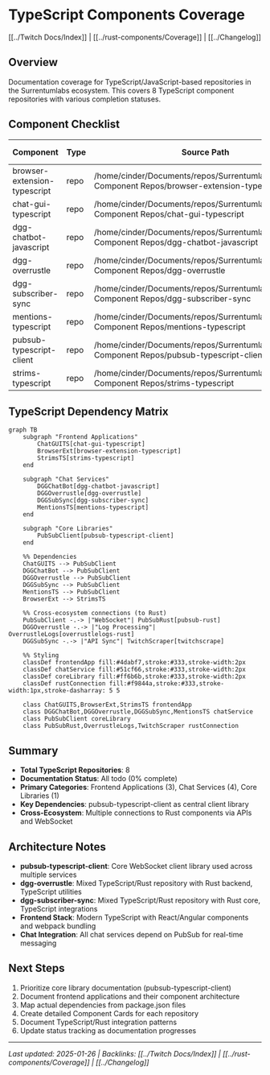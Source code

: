 # TypeScript Components Coverage

[[../Twitch Docs/Index]] | [[../rust-components/Coverage]] | [[../Changelog]]

## Overview
Documentation coverage for TypeScript/JavaScript-based repositories in the Surrentumlabs ecosystem. This covers 8 TypeScript component repositories with various completion statuses.

## Component Checklist

| Component | Type | Source Path | Status | Last Scanned | Doc File | Backlinks |
|-----------|------|-------------|--------|--------------|----------|-----------|
| browser-extension-typescript | repo | /home/cinder/Documents/repos/Surrentumlabs/Typescript Component Repos/browser-extension-typescript | todo | 2025-01-26 | - | [[../Twitch Docs/Index]] |
| chat-gui-typescript | repo | /home/cinder/Documents/repos/Surrentumlabs/Typescript Component Repos/chat-gui-typescript | todo | 2025-01-26 | - | [[../Twitch Docs/Index]] |
| dgg-chatbot-javascript | repo | /home/cinder/Documents/repos/Surrentumlabs/Typescript Component Repos/dgg-chatbot-javascript | todo | 2025-01-26 | - | [[../Twitch Docs/Index]] |
| dgg-overrustle | repo | /home/cinder/Documents/repos/Surrentumlabs/Typescript Component Repos/dgg-overrustle | todo | 2025-01-26 | - | [[../Twitch Docs/Index]] |
| dgg-subscriber-sync | repo | /home/cinder/Documents/repos/Surrentumlabs/Typescript Component Repos/dgg-subscriber-sync | todo | 2025-01-26 | - | [[../Twitch Docs/Index]] |
| mentions-typescript | repo | /home/cinder/Documents/repos/Surrentumlabs/Typescript Component Repos/mentions-typescript | todo | 2025-01-26 | - | [[../Twitch Docs/Index]] |
| pubsub-typescript-client | repo | /home/cinder/Documents/repos/Surrentumlabs/Typescript Component Repos/pubsub-typescript-client | todo | 2025-01-26 | - | [[../Twitch Docs/Index]] |
| strims-typescript | repo | /home/cinder/Documents/repos/Surrentumlabs/Typescript Component Repos/strims-typescript | todo | 2025-01-26 | - | [[../Twitch Docs/Index]] |

## TypeScript Dependency Matrix

```mermaid
graph TB
    subgraph "Frontend Applications"
        ChatGUITS[chat-gui-typescript]
        BrowserExt[browser-extension-typescript] 
        StrimsTS[strims-typescript]
    end
    
    subgraph "Chat Services"
        DGGChatBot[dgg-chatbot-javascript]
        DGGOverrustle[dgg-overrustle]
        DGGSubSync[dgg-subscriber-sync]
        MentionsTS[mentions-typescript]
    end
    
    subgraph "Core Libraries"
        PubSubClient[pubsub-typescript-client]
    end
    
    %% Dependencies
    ChatGUITS --> PubSubClient
    DGGChatBot --> PubSubClient
    DGGOverrustle --> PubSubClient
    DGGSubSync --> PubSubClient
    MentionsTS --> PubSubClient
    BrowserExt --> StrimsTS
    
    %% Cross-ecosystem connections (to Rust)
    PubSubClient -.-> |"WebSocket"| PubSubRust[pubsub-rust]
    DGGOverrustle -.-> |"Log Processing"| OverrustleLogs[overrustlelogs-rust]
    DGGSubSync -.-> |"API Sync"| TwitchScraper[twitchscrape]
    
    %% Styling
    classDef frontendApp fill:#4dabf7,stroke:#333,stroke-width:2px
    classDef chatService fill:#51cf66,stroke:#333,stroke-width:2px
    classDef coreLibrary fill:#ff6b6b,stroke:#333,stroke-width:2px
    classDef rustConnection fill:#f9844a,stroke:#333,stroke-width:1px,stroke-dasharray: 5 5
    
    class ChatGUITS,BrowserExt,StrimsTS frontendApp
    class DGGChatBot,DGGOverrustle,DGGSubSync,MentionsTS chatService
    class PubSubClient coreLibrary
    class PubSubRust,OverrustleLogs,TwitchScraper rustConnection
```

## Summary
- **Total TypeScript Repositories**: 8
- **Documentation Status**: All todo (0% complete)
- **Primary Categories**: Frontend Applications (3), Chat Services (4), Core Libraries (1)
- **Key Dependencies**: pubsub-typescript-client as central client library
- **Cross-Ecosystem**: Multiple connections to Rust components via APIs and WebSocket

## Architecture Notes
- **pubsub-typescript-client**: Core WebSocket client library used across multiple services
- **dgg-overrustle**: Mixed TypeScript/Rust repository with Rust backend, TypeScript utilities
- **dgg-subscriber-sync**: Mixed TypeScript/Rust repository with Rust core, TypeScript integrations
- **Frontend Stack**: Modern TypeScript with React/Angular components and webpack bundling
- **Chat Integration**: All chat services depend on PubSub for real-time messaging

## Next Steps
1. Prioritize core library documentation (pubsub-typescript-client)
2. Document frontend applications and their component architecture
3. Map actual dependencies from package.json files
4. Create detailed Component Cards for each repository
5. Document TypeScript/Rust integration patterns
6. Update status tracking as documentation progresses

---
*Last updated: 2025-01-26 | Backlinks: [[../Twitch Docs/Index]] | [[../rust-components/Coverage]] | [[../Changelog]]*
